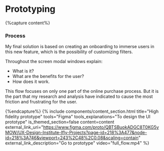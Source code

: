 <linebreak></linebreak>
<div class="heading" style="margin-top: 7em">
    <h1>Prototyping</h1>
</div>

{%capture content%}
### Process
My final solution is based on creating an onboarding to immerse users in this new feature, which is the possibility of customizing filters.

Throughout the screen modal windows explain:
* What is it? 
* What are the benefits for the user? 
* How does it work.

This flow focuses on only one part of the online purchase process. But it is the part that my research and analysis have indicated to cause the most friction and frustrating for the user.

{%endcapture%}
{%
include components/content_section.html
title="High fidelity prototype"
tools="Figma"
tools_explanations="To design the UI prototype"
is_themed_section=false
content=content
external_link_uri="https://www.figma.com/proto/QBTSBuokADGC8T0KG5yMOW/UX-Design-Institute-Ifly-Projects?page-id=218%3A477&node-id=218%3A746&viewport=243%2C48%2C0.08&scaling=contain"
external_link_description="Go to prototype"
video="full_flow.mp4"
%}
